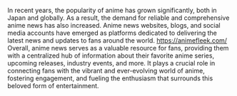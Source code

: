 In recent years, the popularity of anime has grown significantly, both in Japan and globally. As a result, the demand for reliable and comprehensive anime news has also increased. Anime news websites, blogs, and social media accounts have emerged as platforms dedicated to delivering the latest news and updates to fans around the world. https://animefleek.com/
Overall, anime news serves as a valuable resource for fans, providing them with a centralized hub of information about their favorite anime series, upcoming releases, industry events, and more. It plays a crucial role in connecting fans with the vibrant and ever-evolving world of anime, fostering engagement, and fueling the enthusiasm that surrounds this beloved form of entertainment.
